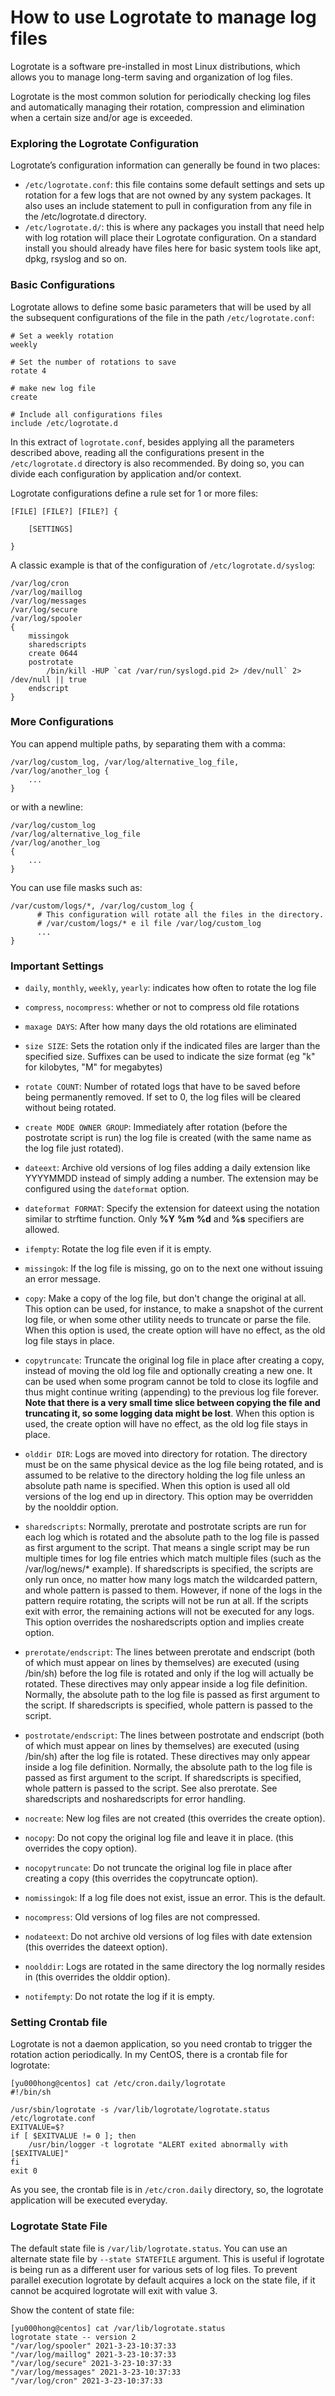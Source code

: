 # How to use Logrotate to manage log files

Logrotate is a software pre-installed in most Linux distributions, which allows you to manage long-term saving and organization of log files.

Logrotate is the most common solution for periodically checking log files and automatically managing their rotation, compression and elimination when a certain size and/or age is exceeded.

### Exploring the Logrotate Configuration

Logrotate’s configuration information can generally be found in two places:
- `/etc/logrotate.conf`: this file contains some default settings and sets up rotation for a few logs that are not owned by any system packages. It also uses an include statement to pull in configuration from any file in the /etc/logrotate.d directory.
- `/etc/logrotate.d/`: this is where any packages you install that need help with log rotation will place their Logrotate configuration. On a standard install you should already have files here for basic system tools like apt, dpkg, rsyslog and so on.

### Basic Configurations

Logrotate allows to define some basic parameters that will be used by all the subsequent configurations of the file in the path `/etc/logrotate.conf`:

```
# Set a weekly rotation
weekly

# Set the number of rotations to save
rotate 4
              
# make new log file
create     

# Include all configurations files
include /etc/logrotate.d
```

In this extract of `logrotate.conf`, besides applying all the parameters described above, reading all the configurations present in the `/etc/logrotate.d` directory is also recommended. By doing so, you can divide each configuration by application and/or context.

Logrotate configurations define a rule set for 1 or more files:

```
[FILE] [FILE?] [FILE?] {

    [SETTINGS]

}
```

A classic example is that of the configuration of `/etc/logrotate.d/syslog`:

```
/var/log/cron
/var/log/maillog
/var/log/messages
/var/log/secure
/var/log/spooler
{
    missingok
    sharedscripts
    create 0644
    postrotate
	    /bin/kill -HUP `cat /var/run/syslogd.pid 2> /dev/null` 2> /dev/null || true
    endscript
}
```

### More Configurations

You can append multiple paths, by separating them with a comma:

```
/var/log/custom_log, /var/log/alternative_log_file, /var/log/another_log {
    ...
}
```

or with a newline:

```
/var/log/custom_log
/var/log/alternative_log_file
/var/log/another_log
{
    ...
}
```

You can use file masks such as:

```
/var/custom/logs/*, /var/log/custom_log {
      # This configuration will rotate all the files in the directory. 
      # /var/custom/logs/* e il file /var/log/custom_log
      ...
}
```

### Important Settings

- `daily`, `monthly`, `weekly`, `yearly`: indicates how often to rotate the log file
- `compress`, `nocompress`: whether or not to compress old file rotations
- `maxage DAYS`: After how many days the old rotations are eliminated
- `size SIZE`: Sets the rotation only if the indicated files are larger than the specified size. Suffixes can be used to indicate the size format (eg "k" for kilobytes, "M" for megabytes)
- `rotate COUNT`: Number of rotated logs that have to be saved before being permanently removed. If set to 0, the log files will be cleared without being rotated.
- `create MODE OWNER GROUP`: Immediately after rotation (before the postrotate script is run) the log file is created (with the same name as the log file just rotated).
- `dateext`: Archive old versions of log files adding a daily extension like YYYYMMDD instead of simply adding a number. The extension may be configured using the `dateformat` option.
- `dateformat FORMAT`: Specify the extension for dateext using the notation similar to strftime function. Only **%Y** **%m** **%d** and **%s** specifiers are allowed.
- `ifempty`: Rotate the log file even if it is empty.
- `missingok`: If the log file is missing, go on to the next one without issuing an error message. 
- `copy`: Make a copy of the log file, but don't change the original at all. This option can be used, for instance, to make a snapshot of the current log file, or when some other utility needs to truncate or parse the file. When this option is used, the create option will have no effect, as the old log file stays in place.
- `copytruncate`: Truncate the original log file in place after creating a copy, instead of moving the old log file and optionally creating a new one. It can be used when some program cannot be told to close its logfile and thus might continue writing (appending) to the previous log file forever. **Note that there is a very small time slice between copying the file and truncating it, so some logging data might be lost**. When this option is used, the create option will have no effect, as the old log file stays in place.
- `olddir DIR`: Logs are moved into directory for rotation. The directory must be on the same physical device as the log file being rotated, and is assumed to be relative to the directory holding the log file unless an absolute path name is specified. When this option is used all old versions of the log end up in directory. This option may be overridden by the noolddir option.
- `sharedscripts`: Normally, prerotate and postrotate scripts are run for each log which is rotated and the absolute path to the log file is passed as first argument to the script. That means a single script may be run multiple times for log file entries which match multiple files (such as the /var/log/news/* example). If sharedscripts is specified, the scripts are only run once, no matter how many logs match the wildcarded pattern, and whole pattern is passed to them. However, if none of the logs in the pattern require rotating, the scripts will not be run at all. If the scripts exit with error, the remaining actions will not be executed for any logs. This option overrides the nosharedscripts option and implies create option.
- `prerotate/endscript`: The lines between prerotate and endscript (both of which must appear on lines by themselves) are executed (using /bin/sh) before the log file is rotated and only if the log will actually be rotated. These directives may only appear inside a log file definition. Normally, the absolute path to the log file is passed as first argument to the script. If sharedscripts is specified, whole pattern is passed to the script. 
- `postrotate/endscript`: The lines between postrotate and endscript (both of which must appear on lines by themselves) are executed (using /bin/sh) after the log file is rotated. These directives may only appear inside a log file definition. Normally, the absolute path to the log file is passed as first argument to the script. If sharedscripts is specified, whole pattern is passed to the script. See also prerotate. See sharedscripts and nosharedscripts for error handling.

- `nocreate`: New log files are not created (this overrides the create option).
- `nocopy`: Do not copy the original log file and leave it in place. (this overrides the copy option).
- `nocopytruncate`: Do not truncate the original log file in place after creating a copy (this overrides the copytruncate option).
- `nomissingok`: If a log file does not exist, issue an error. This is the default. 
- `nocompress`: Old versions of log files are not compressed.
- `nodateext`: Do not archive old versions of log files with date extension (this overrides the dateext option).
- `noolddir`: Logs are rotated in the same directory the log normally resides in (this overrides the olddir option).
- `notifempty`: Do not rotate the log if it is empty.

### Setting Crontab file

Logrotate is not a daemon application, so you need crontab to trigger the rotation action periodically. In my CentOS, there is a crontab file for logrotate:

```
[yu000hong@centos] cat /etc/cron.daily/logrotate
#!/bin/sh

/usr/sbin/logrotate -s /var/lib/logrotate/logrotate.status /etc/logrotate.conf
EXITVALUE=$?
if [ $EXITVALUE != 0 ]; then
    /usr/bin/logger -t logrotate "ALERT exited abnormally with [$EXITVALUE]"
fi
exit 0
```

As you see, the crontab file is in `/etc/cron.daily` directory, so, the logrotate application will be executed everyday.

### Logrotate State File

The default state file is `/var/lib/logrotate.status`. You can use an alternate state file by `--state STATEFILE` argument. This is useful if logrotate is being run as a different user for various sets of log files.  To prevent parallel execution logrotate by default acquires a lock on the state file, if it cannot be acquired logrotate will exit with value 3. 

Show the content of state file:

```
[yu000hong@centos] cat /var/lib/logrotate.status
logrotate state -- version 2
"/var/log/spooler" 2021-3-23-10:37:33
"/var/log/maillog" 2021-3-23-10:37:33
"/var/log/secure" 2021-3-23-10:37:33
"/var/log/messages" 2021-3-23-10:37:33
"/var/log/cron" 2021-3-23-10:37:33
```

